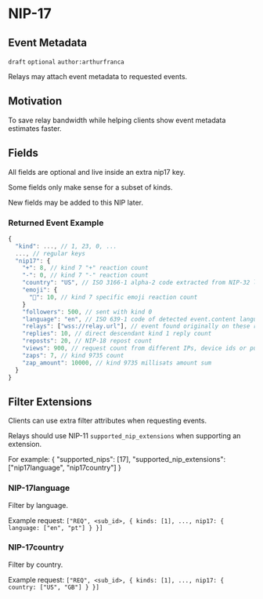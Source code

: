 NIP-17
======

Event Metadata
---------------

`draft` `optional` `author:arthurfranca`

Relays may attach event metadata to requested events.

## Motivation

To save relay bandwidth while helping clients show event metadata estimates faster.

## Fields

All fields are optional and live inside an extra nip17 key.

Some fields only make sense for a subset of kinds.

New fields may be added to this NIP later.

### Returned Event Example

```js
{
  "kind": ..., // 1, 23, 0, ...
  ..., // regular keys
  "nip17": {
    "+": 8, // kind 7 "+" reaction count
    "-": 0, // kind 7 "-" reaction count
    "country": "US", // ISO 3166-1 alpha-2 code extracted from NIP-32 label (geohash/country/... l tag) or detected by IP
    "emoji": {
      "🤙️": 10, // kind 7 specific emoji reaction count
    }
    "followers": 500, // sent with kind 0
    "language": "en", // ISO 639-1 code of detected event.content language
    "relays": ["wss://relay.url"], // event found originally on these relays
    "replies": 10, // direct descendant kind 1 reply count
    "reposts": 20, // NIP-18 repost count
    "views": 900, // request count from different IPs, device ids or pubkeys
    "zaps": 7, // kind 9735 count
    "zap_amount": 10000, // kind 9735 millisats amount sum
  }
}
```

## Filter Extensions

Clients can use extra filter attributes when requesting events.

Relays should use NIP-11 `supported_nip_extensions` when supporting an extension.

For example: { "supported_nips": [17], "supported_nip_extensions": ["nip17language", "nip17country"] }

### NIP-17language

Filter by language.

Example request: `["REQ", <sub_id>, { kinds: [1], ..., nip17: { language: ["en", "pt"] } }]`

### NIP-17country

Filter by country.

Example request: `["REQ", <sub_id>, { kinds: [1], ..., nip17: { country: ["US", "GB"] } }]`
